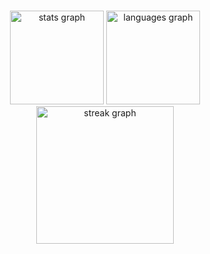 

###

<div align="center">
  <img src="https://github-readme-stats.vercel.app/api?username=xifi-dev&hide_title=false&hide_rank=false&show_icons=true&include_all_commits=true&count_private=true&disable_animations=false&theme=dracula&locale=en&hide_border=false" height="150" alt="stats graph"  />
  <img src="https://github-readme-stats.vercel.app/api/top-langs?username=xifi-dev&locale=en&hide_title=false&layout=compact&card_width=320&langs_count=5&theme=dracula&hide_border=false" height="150" alt="languages graph"  />
</div>

<div align="center">
  <img src="https://streak-stats.demolab.com?user=xifi-dev&locale=en&mode=daily&theme=dark&hide_border=false&border_radius=5&order=3" height="220" alt="streak graph"  />
</div>

###
